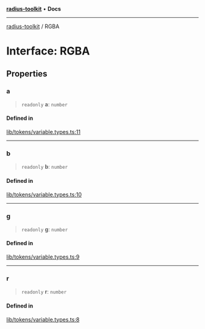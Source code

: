 [**radius-toolkit**](../README.md) • **Docs**

***

[radius-toolkit](../globals.md) / RGBA

# Interface: RGBA

## Properties

### a

> `readonly` **a**: `number`

#### Defined in

[lib/tokens/variable.types.ts:11](https://github.com/rangle/radius-token-tango/blob/5b6e6f5adbda55f8c41a4c8308d1d8885a9b9a2f/packages/radius-toolkit/src/lib/tokens/variable.types.ts#L11)

***

### b

> `readonly` **b**: `number`

#### Defined in

[lib/tokens/variable.types.ts:10](https://github.com/rangle/radius-token-tango/blob/5b6e6f5adbda55f8c41a4c8308d1d8885a9b9a2f/packages/radius-toolkit/src/lib/tokens/variable.types.ts#L10)

***

### g

> `readonly` **g**: `number`

#### Defined in

[lib/tokens/variable.types.ts:9](https://github.com/rangle/radius-token-tango/blob/5b6e6f5adbda55f8c41a4c8308d1d8885a9b9a2f/packages/radius-toolkit/src/lib/tokens/variable.types.ts#L9)

***

### r

> `readonly` **r**: `number`

#### Defined in

[lib/tokens/variable.types.ts:8](https://github.com/rangle/radius-token-tango/blob/5b6e6f5adbda55f8c41a4c8308d1d8885a9b9a2f/packages/radius-toolkit/src/lib/tokens/variable.types.ts#L8)
